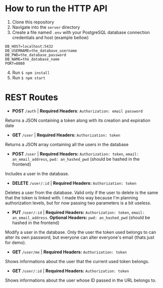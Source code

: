 # How to run the HTTP API

1. Clone this repository
2. Navigate into the ``server`` directory
3. Create a file named ``.env`` with your PostgreSQL database connection credentials and host (example bellow)

```properties
DB_HOST=localhost:5432
DB_USERNAME=the_database_username
DB_PWD=the_database_password
DB_NAME=the_database_name
PORT=8080
```

4. Run ``$ npm install``
5. Run ``$ npm start``

# REST Routes

- **POST** ``/auth`` | **Required Headers**: ``Authorization: email password``

Returns a JSON containing a token along with its creation and expiration date

- **GET** ``/user`` | **Required Headers:** ``Authorization: token``

Returns a JSON array containing all the users in the database

- **POST** ``/user`` | **Required Headers:** ``Authorization: token``, ``email: an_email_address``, ``pwd: an_hashed_pwd`` (should be hashed in the frontend)

Includes a user in the database.

- **DELETE** ``/user/:id`` | **Required Headers:** ``Authorization: token``

Deletes a user from the database. Valid only if the user to delete is the same that the token is linked with. I made this way because I'm planning authorization levels, but for now passing two parameters is a bit useless.

- **PUT** ``/user/:id`` | **Required Headers:** ``Authorization: token``, ``email: an_email_address``. **Optional Headers:** ``pwd: an_hashed_pwd`` (should be hashed in the frontend)

Modify a user in the database. Only the user the token used belongs to can alter its own password, but everyone can alter everyone's email (thats just for demo).

- **GET** ``/user/me`` | **Required Headers:** ``Authorization: token``

Shows informations about the user that the current used token belongs.

- **GET** ``/user/:id`` | **Required Headers:** ``Authorization: token``

Shows informations about the user whose ID passed in the URL belongs to.
